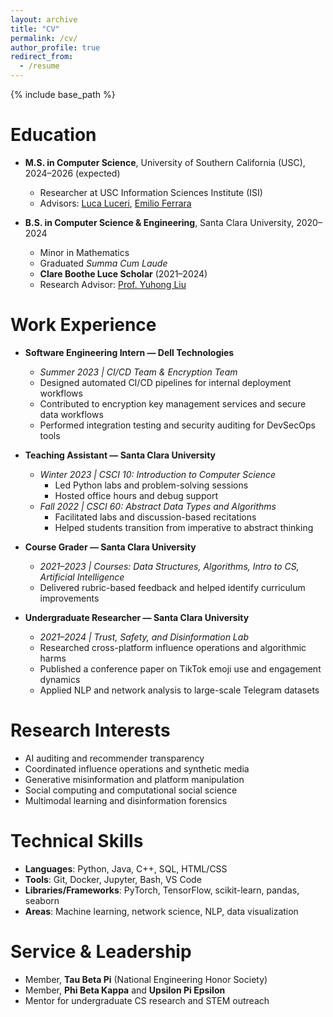 ```yaml
---
layout: archive
title: "CV"
permalink: /cv/
author_profile: true
redirect_from:
  - /resume
---
```


{% include base_path %}

Education
======
* **M.S. in Computer Science**, University of Southern California (USC), 2024–2026 (expected)  
  * Researcher at USC Information Sciences Institute (ISI)  
  * Advisors: [Luca Luceri](https://www.luceriluc.it/), [Emilio Ferrara](http://www.emilio.ferrara.name/)

* **B.S. in Computer Science & Engineering**, Santa Clara University, 2020–2024  
  * Minor in Mathematics  
  * Graduated *Summa Cum Laude*  
  * **Clare Boothe Luce Scholar** (2021–2024)  
  * Research Advisor: [Prof. Yuhong Liu](https://www.scu.edu/engineering/faculty/liu-yuhong/)

Work Experience
======
* **Software Engineering Intern — Dell Technologies**  
  * *Summer 2023 | CI/CD Team & Encryption Team*
  * Designed automated CI/CD pipelines for internal deployment workflows  
  * Contributed to encryption key management services and secure data workflows  
  * Performed integration testing and security auditing for DevSecOps tools

* **Teaching Assistant — Santa Clara University**
  * *Winter 2023 | CSCI 10: Introduction to Computer Science*
    * Led Python labs and problem-solving sessions  
    * Hosted office hours and debug support
  * *Fall 2022 | CSCI 60: Abstract Data Types and Algorithms*
    * Facilitated labs and discussion-based recitations  
    * Helped students transition from imperative to abstract thinking

* **Course Grader — Santa Clara University**
  * *2021–2023 | Courses: Data Structures, Algorithms, Intro to CS, Artificial Intelligence*
  * Delivered rubric-based feedback and helped identify curriculum improvements  

* **Undergraduate Researcher — Santa Clara University**
  * *2021–2024 | Trust, Safety, and Disinformation Lab*
  * Researched cross-platform influence operations and algorithmic harms  
  * Published a conference paper on TikTok emoji use and engagement dynamics  
  * Applied NLP and network analysis to large-scale Telegram datasets

Research Interests
======
* AI auditing and recommender transparency  
* Coordinated influence operations and synthetic media  
* Generative misinformation and platform manipulation  
* Social computing and computational social science  
* Multimodal learning and disinformation forensics  

Technical Skills
======
* **Languages**: Python, Java, C++, SQL, HTML/CSS  
* **Tools**: Git, Docker, Jupyter, Bash, VS Code  
* **Libraries/Frameworks**: PyTorch, TensorFlow, scikit-learn, pandas, seaborn  
* **Areas**: Machine learning, network science, NLP, data visualization

Service & Leadership
======
* Member, **Tau Beta Pi** (National Engineering Honor Society)  
* Member, **Phi Beta Kappa** and **Upsilon Pi Epsilon**  
* Mentor for undergraduate CS research and STEM outreach  

